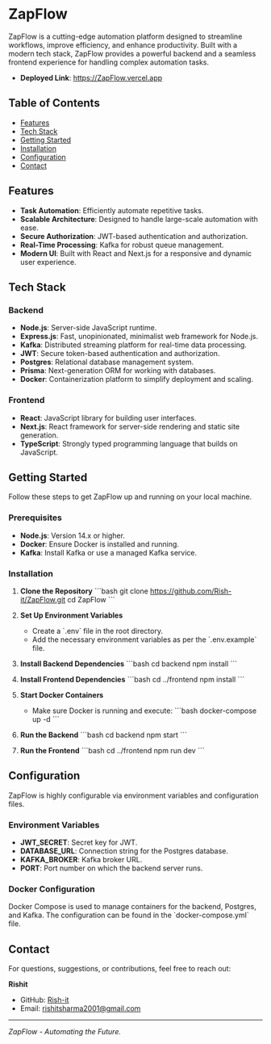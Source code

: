 
# ZapFlow

ZapFlow is a cutting-edge automation platform designed to streamline workflows, improve efficiency, and enhance productivity. Built with a modern tech stack, ZapFlow provides a powerful backend and a seamless frontend experience for handling complex automation tasks.
- **Deployed Link**: https://ZapFlow.vercel.app
## Table of Contents
- [Features](#features)
- [Tech Stack](#tech-stack)
- [Getting Started](#getting-started)
- [Installation](#installation)
- [Configuration](#configuration)
- [Contact](#contact)

## Features
- **Task Automation**: Efficiently automate repetitive tasks.
- **Scalable Architecture**: Designed to handle large-scale automation with ease.
- **Secure Authorization**: JWT-based authentication and authorization.
- **Real-Time Processing**: Kafka for robust queue management.
- **Modern UI**: Built with React and Next.js for a responsive and dynamic user experience.

## Tech Stack

### Backend
- **Node.js**: Server-side JavaScript runtime.
- **Express.js**: Fast, unopinionated, minimalist web framework for Node.js.
- **Kafka**: Distributed streaming platform for real-time data processing.
- **JWT**: Secure token-based authentication and authorization.
- **Postgres**: Relational database management system.
- **Prisma**: Next-generation ORM for working with databases.
- **Docker**: Containerization platform to simplify deployment and scaling.

### Frontend
- **React**: JavaScript library for building user interfaces.
- **Next.js**: React framework for server-side rendering and static site generation.
- **TypeScript**: Strongly typed programming language that builds on JavaScript.

## Getting Started
Follow these steps to get ZapFlow up and running on your local machine.

### Prerequisites
- **Node.js**: Version 14.x or higher.
- **Docker**: Ensure Docker is installed and running.
- **Kafka**: Install Kafka or use a managed Kafka service.

### Installation

1. **Clone the Repository**
    \`\`\`bash
    git clone https://github.com/Rish-it/ZapFlow.git
    cd ZapFlow
    \`\`\`

2. **Set Up Environment Variables**
    - Create a \`.env\` file in the root directory.
    - Add the necessary environment variables as per the \`.env.example\` file.

3. **Install Backend Dependencies**
    \`\`\`bash
    cd backend
    npm install
    \`\`\`

4. **Install Frontend Dependencies**
    \`\`\`bash
    cd ../frontend
    npm install
    \`\`\`

5. **Start Docker Containers**
    - Make sure Docker is running and execute:
    \`\`\`bash
    docker-compose up -d
    \`\`\`

6. **Run the Backend**
    \`\`\`bash
    cd backend
    npm start
    \`\`\`

7. **Run the Frontend**
    \`\`\`bash
    cd ../frontend
    npm run dev
    \`\`\`
 
## Configuration
ZapFlow is highly configurable via environment variables and configuration files.

### Environment Variables
- **JWT_SECRET**: Secret key for JWT.
- **DATABASE_URL**: Connection string for the Postgres database.
- **KAFKA_BROKER**: Kafka broker URL.
- **PORT**: Port number on which the backend server runs.

### Docker Configuration
Docker Compose is used to manage containers for the backend, Postgres, and Kafka. The configuration can be found in the \`docker-compose.yml\` file.


## Contact
For questions, suggestions, or contributions, feel free to reach out:

**Rishit**
- GitHub: [Rish-it](https://github.com/Rish-it)
- Email: [rishitsharma2001@gmail.com](mailto:rishitsharma@gmail.com)

---

*ZapFlow - Automating the Future.*
